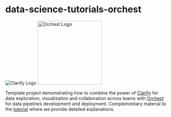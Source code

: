 # data-science-tutorials-orchest

![Clarify Logo](https://global-uploads.webflow.com/5e81e464dad44d3a9a32d1f4/5ed10fc3f1ff8467f4466786_logo.svg)
<img src="https://uploads-ssl.webflow.com/5f031b98adc00651e28ef04b/6058a5f7b4c86c42885a2c2c_orchest-logo-no-padding.svg" alt="Orchest Logo" width="200"/>

Template project demonstrating how to combine the power of [Clarify](https://www.clarify.io/) for data exploration, visualization and collaboration across teams with [Orchest](https://www.orchest.io/) for data pipelines development and deployment. Complementary material to the [tutorial](https://colab.research.google.com/github/searis/data-science-tutorials/blob/main/tutorials/Orchest.ipynb) where we provide detailed explanations.
